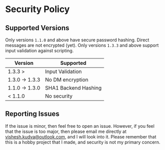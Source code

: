 # Security Policy

## Supported Versions

Only versions `1.1.0` and above have secure password hashing.
Direct messages are not encrypted (yet).
Only versions `1.3.3` and above support input validation against scripting.

| Version         | Supported            |
| --------------- | -------------------- |
| 1.3.3 >         | Input Validation     |
| 1.3.0 -> 1.3.3  | No DM encryption     |
| 1.1.0 -> 1.3.0  | SHA1 Backend Hashing |
| < 1.1.0         | No security          |

## Reporting Issues

If the issue is minor, then feel free to open an issue.
However, if you feel that the issue is too major, then please email me directly at vishesh.kudva@outlook.com, and I will look into it.
Please remember that this is a hobby project that I made, and security is not my primary concern.